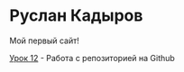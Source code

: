 

# Руслан Кадыров
Мой первый сайт!


[Урок 12](https://kadirovdiablo33.github.io/lesson12/) - Работа с репозиторией на Github
